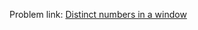 Problem link: <a href = "https://www.interviewbit.com/old/problems/distinct-numbers-in-window/">Distinct numbers in a window</a>